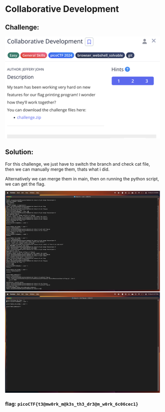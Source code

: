 # Collaborative Development

## Challenge:

![q](images/q6.png)

## Solution:
For this challenge, we just have to switch the branch and check cat file, then we can manually merge them, thats what i did.

Alternatively we can merge them in main, then on running the python script, we can get the flag.

![imagepart1](images/a6-2.png)
![imagepart1](images/a6-1.png)

### flag: ```picoCTF{t3@mw0rk_m@k3s_th3_dr3@m_w0rk_6c06cec1}```